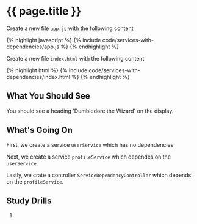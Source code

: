 # {{ page.title }}

Create a new file `app.js` with the following content

{% highlight javascript %}
{% include code/services-with-dependencies/app.js %}
{% endhighlight %}

Create a new file `index.html` with the following content

{% highlight html %}
{% include code/services-with-dependencies/index.html %}
{% endhighlight %}

## What You Should See

You should see a heading 'Dumbledore the Wizard' on the display.

## What's Going On

First, we create a service `userService` which has no dependencies.

Next, we create a service `profileService` which dependes on the `userService`.

Lastly, we crate a controller `ServiceDependencyController` which depends
on the `profileService`.


## Study Drills

1. 




